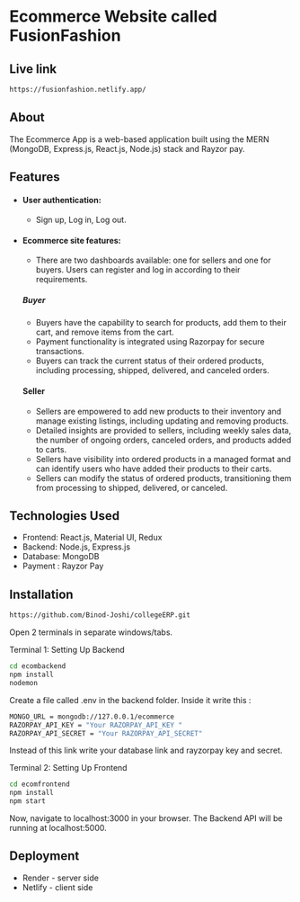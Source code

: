 # Ecommerce Website called FusionFashion

## Live link
```bash
https://fusionfashion.netlify.app/
```
## About

The Ecommerce App is a web-based application built using the MERN (MongoDB, Express.js, React.js, Node.js) stack and Rayzor pay.

## Features

- #### User authentication:
  - Sign up, Log in, Log out.

- #### Ecommerce site features:
  - There are two dashboards available: one for sellers and one for buyers. Users can register and log in according to their requirements.
   ##### Buyer
  - Buyers have the capability to search for products, add them to their cart, and remove items from the cart.
  - Payment functionality is integrated using Razorpay for secure transactions.
  - Buyers can track the current status of their ordered products, including processing, shipped, delivered, and canceled orders.
   #### Seller
  - Sellers are empowered to add new products to their inventory and manage existing listings, including updating and removing products.
  - Detailed insights are provided to sellers, including weekly sales data, the number of ongoing orders, canceled orders, and products added to carts.
  - Sellers have visibility into ordered products in a managed format and can identify users who have added their products to their carts.
  - Sellers can modify the status of ordered products, transitioning them from processing to shipped, delivered, or canceled.

## Technologies Used

- Frontend: React.js, Material UI, Redux
- Backend: Node.js, Express.js
- Database: MongoDB
- Payment : Rayzor Pay

## Installation

```bash
https://github.com/Binod-Joshi/collegeERP.git
```

Open 2 terminals in separate windows/tabs.

Terminal 1: Setting Up Backend

```bash
cd ecombackend
npm install
nodemon
```

Create a file called .env in the backend folder. Inside it write this :

```bash
MONGO_URL = mongodb://127.0.0.1/ecommerce
RAZORPAY_API_KEY = "Your RAZORPAY_API_KEY "
RAZORPAY_API_SECRET = "Your RAZORPAY_API_SECRET"
```
Instead of this link write your database link and rayzorpay key and secret.

Terminal 2: Setting Up Frontend

```bash
cd ecomfrontend
npm install
npm start
```
Now, navigate to localhost:3000 in your browser. The Backend API will be running at localhost:5000.

## Deployment
- Render - server side
- Netlify - client side
